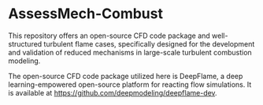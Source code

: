 # AssessMech-Combust
This repository offers an open-source CFD code package and well-structured turbulent flame cases, specifically designed for the development and validation of reduced mechanisms in large-scale turbulent combustion modeling.

The open-source CFD code package utilized here is DeepFlame, a deep learning-empowered open-source platform for reacting flow simulations. It is available at https://github.com/deepmodeling/deepflame-dev.
